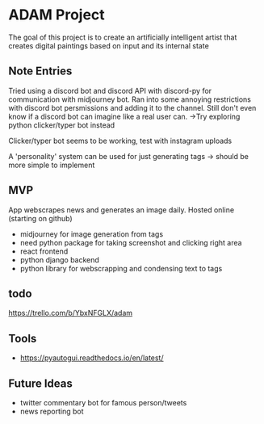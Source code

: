 # ADAM Project

The goal of this project is to create an artificially intelligent 
artist that creates digital paintings based on input and its internal state

## Note Entries
Tried using a discord bot and discord API with discord-py for communication with midjourney bot. Ran into some annoying restrictions with discord bot persmissions and adding it to the channel. Still don't even know if a discord bot can imagine like a real user can. ->Try exploring python clicker/typer bot instead

Clicker/typer bot seems to be working, test with instagram uploads


A 'personality' system can be used for just generating tags -> should be more simple to implement


## MVP

App webscrapes news and generates an image daily. Hosted online (starting on github)
- midjourney for image generation from tags
- need python package for taking screenshot and clicking right area 
- react frontend
- python django backend
-   python library for webscrapping and condensing text to tags



## todo

https://trello.com/b/YbxNFGLX/adam




## Tools
- https://pyautogui.readthedocs.io/en/latest/
## Future Ideas
- twitter commentary bot for famous person/tweets
- news reporting bot

